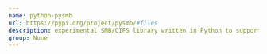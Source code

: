 ```yaml
---
name: python-pysmb
url: https://pypi.org/project/pysmb/#files
description: experimental SMB/CIFS library written in Python to support file sharing between Windows and Linux machines. URL : https://pypi.org/project/pysmb/#files Groups : None
group: None
---
```

